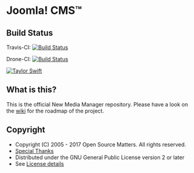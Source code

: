 Joomla! CMS™
====================

Build Status
---------------------
Travis-CI: [![Build Status](https://travis-ci.org/joomla-projects/media-manager-improvement.svg?branch=milestone1)](https://travis-ci.org/joomla-projects/media-manager-improvement)

Drone-CI: [![Build Status](http://213.160.72.75/api/badges/joomla-projects/media-manager-improvement/status.svg)](http://213.160.72.75/joomla-projects/media-manager-improvement)

[![Taylor Swift](https://img.shields.io/badge/secured%20by-taylor%20swift-brightgreen.svg)](https://twitter.com/SwiftOnSecurity)

What is this?
---------------------
This is the official New Media Manager repository. Please have a look on the [wiki](https://github.com/joomla-projects/media-manager-improvement/wiki) for the roadmap of the project.

Copyright
---------------------
* Copyright (C) 2005 - 2017 Open Source Matters. All rights reserved.
* [Special Thanks](https://docs.joomla.org/Joomla!_Credits_and_Thanks)
* Distributed under the GNU General Public License version 2 or later
* See [License details](https://docs.joomla.org/Joomla_Licenses)
